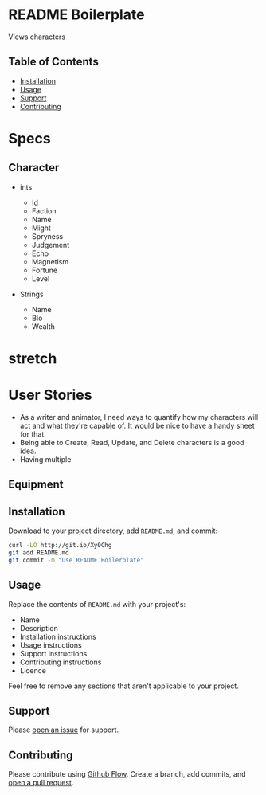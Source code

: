 # README Boilerplate

Views characters 

## Table of Contents

- [Installation](#installation)
- [Usage](#usage)
- [Support](#support)
- [Contributing](#contributing)

# Specs
## Character
* ints
    * Id
    * Faction
    * Name
    * Might
    * Spryness
    * Judgement
    * Echo
    * Magnetism
    * Fortune
    * Level

* Strings
    * Name
    * Bio
    * Wealth

# stretch

# User Stories
* As a writer and animator, I need ways to quantify how my characters will act and what they're capable of. It would be nice to have a handy sheet for that.
* Being able to Create, Read, Update, and Delete characters is a good idea.
* Having multiple 

## Equipment


## Installation

Download to your project directory, add `README.md`, and commit:

```sh
curl -LO http://git.io/Xy0Chg
git add README.md
git commit -m "Use README Boilerplate"
```

## Usage

Replace the contents of `README.md` with your project's:

- Name
- Description
- Installation instructions
- Usage instructions
- Support instructions
- Contributing instructions
- Licence

Feel free to remove any sections that aren't applicable to your project.

## Support

Please [open an issue](https://github.com/fraction/readme-boilerplate/issues/new) for support.

## Contributing

Please contribute using [Github Flow](https://guides.github.com/introduction/flow/). Create a branch, add commits, and [open a pull request](https://github.com/fraction/readme-boilerplate/compare/).